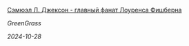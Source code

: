 <!--2024-10-28 15:30:05-->
<div class="yb">
  <a class="nodecor" href="/index.html?mir_kino/semjuel_l_djekson_-_glavnyj_fanat_lourensa_fishberna">
    <img class="preview" data-videoid="https://rutube.ru/play/embed/http://rutube.ru/video/077bc312fa5ca2c789fe4a8ad57f76b7/" src="http://pic.rutubelist.ru/video/2024-10-28/f1/be/f1bebdca87572f4ddb7a2552710ecb7e.jpg" align="left" alt="">
  </a>
  <div class="inlbl text">
    <p><a class="nodecor" href="/index.html?mir_kino/semjuel_l_djekson_-_glavnyj_fanat_lourensa_fishberna">Сэмюэл Л. Джексон - главный фанат Лоуренса Фишберна</a></p>
    <p><i class="smaller2">GreenGrass</i></p>
    <i class="smaller3">2024-10-28</i>
  </div>
</div>

